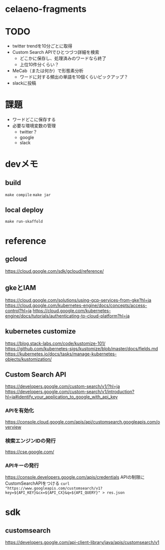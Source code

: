 # celaeno-fragments

# TODO
- twitter trendを10分ごとに取得
- Custom Search APIでひとつづつ詳細を検索
  - どこかに保存し、処理済みのワードなら終了
  - 上位10件分くらい？
- MeCab（または何か）で形態素分析
  - ワードに対する頻出の単語を10個くらいピックアップ？
- slackに投稿

# 課題
- ワードどこに保存する
- 必要な環境変数の管理
  - twitter？
  - google
  - slack


# devメモ
## build
`make compile`
`make jar`

## local deploy
`make run-skaffold`


# reference
## gcloud
https://cloud.google.com/sdk/gcloud/reference/

## gkeとIAM
https://cloud.google.com/solutions/using-gcp-services-from-gke?hl=ja
https://cloud.google.com/kubernetes-engine/docs/concepts/access-control?hl=ja
https://cloud.google.com/kubernetes-engine/docs/tutorials/authenticating-to-cloud-platform?hl=ja

## kubernetes customize
https://blog.stack-labs.com/code/kustomize-101/
https://github.com/kubernetes-sigs/kustomize/blob/master/docs/fields.md
https://kubernetes.io/docs/tasks/manage-kubernetes-objects/kustomization/

## Custom Search API
https://developers.google.com/custom-search/v1/?hl=ja
https://developers.google.com/custom-search/v1/introduction?hl=ja#identify_your_application_to_google_with_api_key

### APIを有効化
https://console.cloud.google.com/apis/api/customsearch.googleapis.com/overview

### 検索エンジンIDの発行
https://cse.google.com/

### APIキーの発行
https://console.developers.google.com/apis/credentials
APIの制限にCustomSearchAPIをつける
`curl "https://www.googleapis.com/customsearch/v1?key=${API_KEY}&cx=${API_CX}&q=${API_QUERY}" > res.json`


# sdk
## customsearch
https://developers.google.com/api-client-library/java/apis/customsearch/v1
